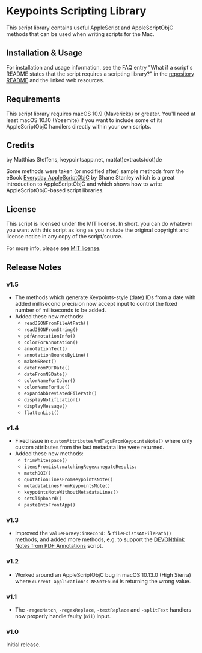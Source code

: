 # Keypoints Scripting Library

This script library contains useful AppleScript and AppleScriptObjC methods that can be used when
writing scripts for the Mac.


## Installation & Usage

For installation and usage information, see the FAQ entry "What if a script's README states that the script requires a scripting library?" in the [repository README](https://github.com/extracts/mac-scripting#what-if-a-scripts-readme-states-that-the-script-requires-a-scripting-library) and the linked web resources.


## Requirements

This script library requires macOS 10.9 (Mavericks) or greater. You'll need at least macOS 10.10 (Yosemite) if you want to include some of its AppleScriptObjC handlers directly within your own scripts.


## Credits

by Matthias Steffens, keypointsapp.net, mat(at)extracts(dot)de

Some methods were taken (or modified after) sample methods from the eBook [Everyday AppleScriptObjC](http://www.macosxautomation.com/applescript/apps/everyday_book.html)
by Shane Stanley which is a great introduction to AppleScriptObjC and which shows how to write
AppleScriptObjC-based script libraries.


## License

This script is licensed under the MIT license. In short, you can do whatever you want with this script
as long as you include the original copyright and license notice in any copy of the script/source.

For more info, please see [MIT license](https://github.com/extracts/mac-scripting/blob/master/LICENSE).


## Release Notes

### v1.5

* The methods which generate Keypoints-style (date) IDs from a date with added millisecond precision now accept input to control the fixed number of milliseconds to be added.
* Added these new methods:
  * `readJSONFromFileAtPath()`
  * `readJSONFromString()`
  * `pdfAnnotationInfo()`
  * `colorForAnnotation()`
  * `annotationText()`
  * `annotationBoundsByLine()`
  * `makeNSRect()`
  * `dateFromPDFDate()`
  * `dateFromNSDate()`
  * `colorNameForColor()`
  * `colorNameForHue()`
  * `expandAbbreviatedFilePath()`
  * `displayNotification()`
  * `displayMessage()`
  * `flattenList()`

### v1.4

* Fixed issue in `customAttributesAndTagsFromKeypointsNote()` where only custom attributes from the last metadata line were returned.
* Added these new methods:
  * `trimWhitespace()`
  * `itemsFromList:matchingRegex:negateResults:`
  * `matchDOI()`
  * `quotationLinesFromKeypointsNote()`
  * `metadataLinesFromKeypointsNote()`
  * `keypointsNoteWithoutMetadataLines()`
  * `setClipboard()`
  * `pasteIntoFrontApp()`

### v1.3

* Improved the `valueForKey:inRecord:` & `fileExistsAtFilePath()` methods, and added more methods, e.g. to support the [DEVONthink Notes from PDF Annotations](https://github.com/extracts/mac-scripting/tree/master/DEVONthink/DEVONthink_Notes_from_PDF_Annotations) script.

### v1.2

* Worked around an AppleScriptObjC bug in macOS 10.13.0 (High Sierra) where `current application's NSNotFound` is returning the wrong value.

### v1.1

* The `-regexMatch`, `-regexReplace`, `-textReplace` and `-splitText` handlers now properly handle faulty (`nil`) input.

### v1.0

Initial release.
